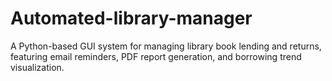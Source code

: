 # Automated-library-manager
A Python-based GUI system for managing library book lending and returns, featuring email reminders, PDF report generation, and borrowing trend visualization.
